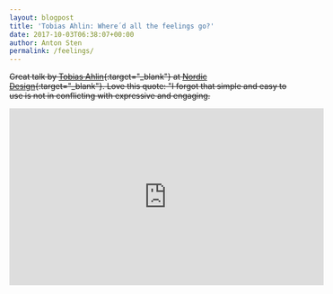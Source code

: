 ```yaml
---
layout: blogpost
title: 'Tobias Ahlin: Where´d all the feelings go?'
date: 2017-10-03T06:38:07+00:00
author: Anton Sten
permalink: /feelings/
---
```

~~Great talk by [Tobias Ahlin](http://tobiasahlin.com){:target="_blank"} at [Nordic Design](http://nordic.design/){:target="_blank"}. Love this quote:
"I forgot that simple and easy to use is not in conflicting with expressive and engaging.~~

<iframe width="560" height="315" src="https://www.youtube.com/embed/UBVTRUZ5cTE?rel=0" frameborder="0" allowfullscreen></iframe>
